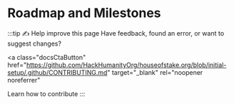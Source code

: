 # Roadmap and Milestones

:::tip ✍️ Help improve this page
Have feedback, found an error, or want to suggest changes?

<a
  class="docsCtaButton"
  href="https://github.com/HackHumanityOrg/houseofstake.org/blob/initial-setup/.github/CONTRIBUTING.md"
  target="_blank"
  rel="noopener noreferrer"
>
Learn how to contribute
</a>
:::
